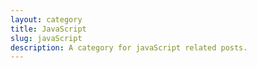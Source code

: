 ```yaml
---
layout: category
title: JavaScript
slug: javaScript
description: A category for javaScript related posts.
---
```

